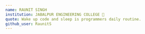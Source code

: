 ```yaml
---
name: RAUNIT SINGH
institution: JABALPUR ENGINEERING COLLEGE 🚩 
quote: Wake up code and sleep is programmers daily routine.
github_user: RaunitS
---
```

